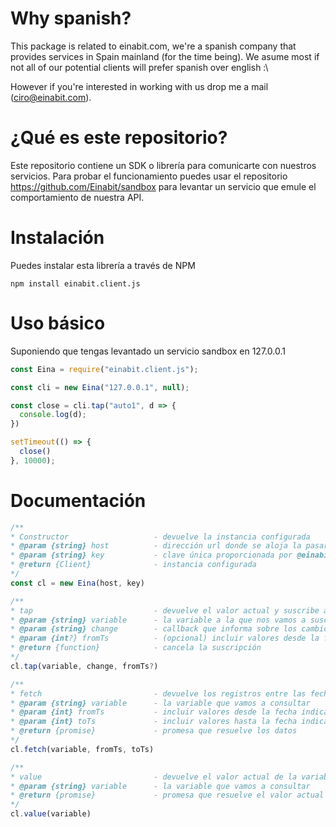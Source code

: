 # Why spanish?

This package is related to einabit.com, we're a spanish company that provides services in Spain mainland (for the time being). We asume most if not all of our potential clients will prefer spanish over english :\

However if you're interested in working with us drop me a mail (ciro@einabit.com).

# ¿Qué es este repositorio?

Este repositorio contiene un SDK o librería para comunicarte con nuestros servicios. Para probar el funcionamiento puedes usar el repositorio https://github.com/Einabit/sandbox para levantar un servicio que emule el comportamiento de nuestra API.

# Instalación

Puedes instalar esta librería a través de NPM

`npm install einabit.client.js`

# Uso básico

Suponiendo que tengas levantado un servicio sandbox en 127.0.0.1

```js
const Eina = require("einabit.client.js");

const cli = new Eina("127.0.0.1", null);

const close = cli.tap("auto1", d => {
  console.log(d);
})

setTimeout(() => {
  close()
}, 10000);

```

# Documentación

```js
/**
* Constructor                   - devuelve la instancia configurada
* @param {string} host          - dirección url donde se aloja la pasarela de datos
* @param {string} key           - clave única proporcionada por @einabit
* @return {Client}              - instancia configurada
*/
const cl = new Eina(host, key)

/**
* tap                           - devuelve el valor actual y suscribe a cambios
* @param {string} variable      - la variable a la que nos vamos a suscribir
* @param {string} change        - callback que informa sobre los cambios (value) => void
* @param {int?} fromTs          - (opcional) incluir valores desde la fecha indicada
* @return {function}            - cancela la suscripción
*/
cl.tap(variable, change, fromTs?)

/**
* fetch                         - devuelve los registros entre las fechas indicadas
* @param {string} variable      - la variable que vamos a consultar
* @param {int} fromTs           - incluir valores desde la fecha indicada
* @param {int} toTs             - incluir valores hasta la fecha indicada
* @return {promise}             - promesa que resuelve los datos
*/
cl.fetch(variable, fromTs, toTs)

/**
* value                         - devuelve el valor actual de la variable
* @param {string} variable      - la variable que vamos a consultar
* @return {promise}             - promesa que resuelve el valor actual
*/
cl.value(variable)
```
